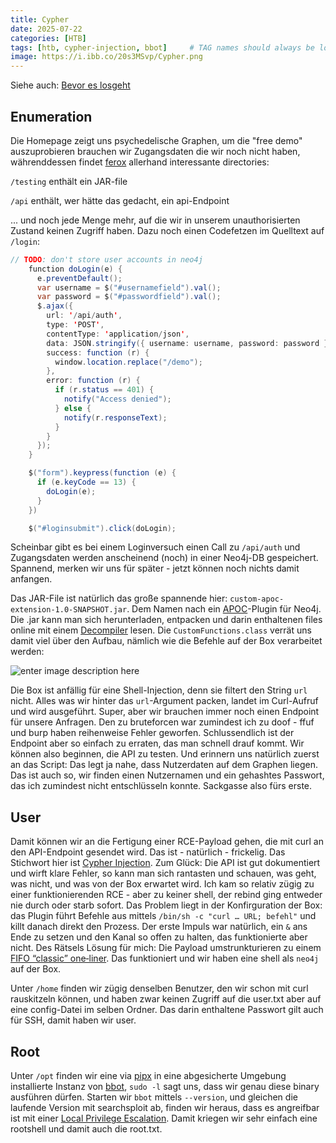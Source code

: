 ```yaml
---
title: Cypher
date: 2025-07-22
categories: [HTB]
tags: [htb, cypher-injection, bbot]     # TAG names should always be lowercase
image: https://i.ibb.co/20s3MSvp/Cypher.png
---
```


Siehe auch: [Bevor es losgeht](https://th3t3ngu.github.io/th3t3ngu/Hack-the-Box/)

## Enumeration
Die Homepage zeigt uns psychedelische Graphen, um die "free demo" auszuprobieren brauchen wir Zugangsdaten die wir noch nicht haben, währenddessen findet [ferox](https://github.com/epi052/feroxbuster) allerhand interessante directories:

`/testing` enthält ein JAR-file 


`/api` enthält, wer hätte das gedacht, ein api-Endpoint


... und noch jede Menge mehr, auf die wir in unserem unauthorisierten Zustand keinen Zugriff haben. Dazu noch einen Codefetzen im Quelltext auf `/login`:

```java
// TODO: don't store user accounts in neo4j
    function doLogin(e) {
      e.preventDefault();
      var username = $("#usernamefield").val();
      var password = $("#passwordfield").val();
      $.ajax({
        url: '/api/auth',
        type: 'POST',
        contentType: 'application/json',
        data: JSON.stringify({ username: username, password: password }),
        success: function (r) {
          window.location.replace("/demo");
        },
        error: function (r) {
          if (r.status == 401) {
            notify("Access denied");
          } else {
            notify(r.responseText);
          }
        }
      });
    }

    $("form").keypress(function (e) {
      if (e.keyCode == 13) {
        doLogin(e);
      }
    })

    $("#loginsubmit").click(doLogin);
```
Scheinbar gibt es bei einem Loginversuch einen Call zu `/api/auth` und Zugangsdaten werden anscheinend (noch) in einer Neo4j-DB gespeichert. Spannend, merken wir uns für später - jetzt können noch nichts damit anfangen.


Das JAR-File ist natürlich das große spannende hier: `custom-apoc-extension-1.0-SNAPSHOT.jar`. Dem Namen nach ein [APOC](https://github.com/neo4j/apoc)-Plugin für Neo4j. Die .jar kann man sich herunterladen, entpacken und darin enthaltenen files online mit einem [Decompiler](http://www.javadecompilers.com) lesen. 
Die `CustomFunctions.class` verrät uns damit viel über den Aufbau, nämlich wie die Befehle auf der Box verarbeitet werden:

![enter image description here](https://i.ibb.co/m5M952wS/url.png)

Die Box ist anfällig für eine Shell-Injection, denn sie filtert den String `url` nicht. Alles was wir hinter das `url`-Argument packen, landet im Curl-Aufruf und wird ausgeführt. Super, aber wir brauchen immer noch einen Endpoint für unsere Anfragen. Den zu bruteforcen war zumindest ich zu doof - ffuf und burp haben reihenweise Fehler geworfen. Schlussendlich ist der Endpoint aber so einfach zu erraten, das man schnell drauf kommt.
Wir können also beginnen, die API zu testen. Und erinnern uns natürlich zuerst an das Script: Das legt ja nahe, dass Nutzerdaten auf dem Graphen liegen. Das ist auch so, wir finden einen Nutzernamen und ein gehashtes Passwort, das ich zumindest nicht entschlüsseln konnte. Sackgasse also fürs erste.

## User
Damit können wir an die Fertigung einer RCE-Payload gehen, die mit curl an den API-Endpoint gesendet wird. Das ist - natürlich - frickelig. Das Stichwort hier ist [Cypher Injection](https://pentester.land/blog/cypher-injection-cheatsheet/). Zum Glück: Die API ist gut dokumentiert und wirft klare Fehler, so kann man sich rantasten und schauen, was geht, was nicht, und was von der Box erwartet wird. 
Ich kam so relativ zügig zu einer funktionierenden RCE - aber zu keiner shell, der rebind ging entweder nie durch oder starb sofort. Das Problem liegt in der Konfirguration der Box: das Plugin führt Befehle aus mittels `/bin/sh -c "curl … URL; befehl"` und killt danach direkt den Prozess. 
Der erste Impuls war natürlich, ein `&` ans Ende zu setzen und den Kanal so offen zu halten, das funktionierte aber nicht.  Des Rätsels Lösung für mich: Die Payload umstrunkturieren zu einem [FIFO “classic” one‑liner](https://stackoverflow.com/questions/75128134/bash-a-simple-fifo-first-in-first-out-queue). Das funktioniert und wir haben eine shell als `neo4j` auf der Box. 

Unter `/home` finden wir zügig denselben Benutzer, den wir schon mit curl rauskitzeln können, und haben zwar keinen Zugriff auf die user.txt aber auf eine config-Datei im selben Ordner. Das darin enthaltene Passwort gilt auch für SSH, damit haben wir user.


## Root
Unter `/opt` finden wir eine via [pipx](https://github.com/pypa/pipx) in eine abgesicherte Umgebung installierte Instanz von [bbot](https://github.com/blacklanternsecurity/bbot), `sudo -l` sagt uns, dass wir genau diese binary ausführen dürfen. Starten wir `bbot` mittels `--version`, und gleichen die laufende Version mit searchsploit ab, finden wir heraus, dass es angreifbar ist mit einer [Local Privilege Escalation](https://seclists.org/fulldisclosure/2025/Apr/19). 
Damit kriegen wir sehr einfach eine rootshell und damit auch die root.txt.








